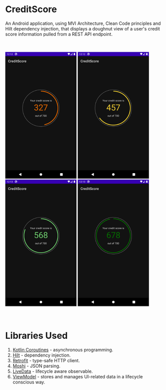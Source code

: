 # CreditScore
An Android application, using MVI Architecture, Clean Code principles and Hilt dependency injection, that displays a doughnut view of a user's credit score information pulled from a REST API endpoint.

<br/><br/>
<img src="https://github.com/DamianvdB/CreditScore/blob/main/art/score_rating_poor.png" width="225" height="400">
<img src="https://github.com/DamianvdB/CreditScore/blob/main/art/score_rating_fair.png" width="225" height="400">
<img src="https://github.com/DamianvdB/CreditScore/blob/main/art/score_rating_good.png" width="225" height="400">
<img src="https://github.com/DamianvdB/CreditScore/blob/main/art/score_rating_excellent.png" width="225" height="400">
<br/><br/><br/>

# Libraries Used
1. [Kotlin Coroutines](https://kotlinlang.org/docs/reference/coroutines-overview.html) - asynchronous programming.
2. [Hilt](https://developer.android.com/training/dependency-injection/hilt-android) - dependency injection.
3. [Retrofit](https://github.com/square/retrofit) -  type-safe HTTP client.
4. [Moshi](https://github.com/square/moshi) - JSON parsing.
5. [LiveData](https://developer.android.com/topic/libraries/architecture/livedata) - lifecycle aware observable.
6. [ViewModel](https://developer.android.com/topic/libraries/architecture/viewmodel) - stores and manages UI-related data in a lifecycle conscious way.
